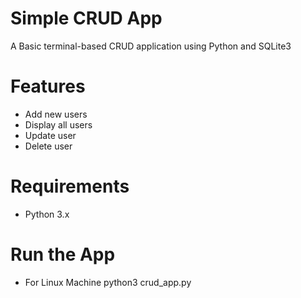 # Simple CRUD App
A Basic terminal-based CRUD application using Python and SQLite3

# Features
- Add new users
- Display all users
- Update user
- Delete user

# Requirements
- Python 3.x

# Run the App
- For Linux Machine
python3 crud_app.py
